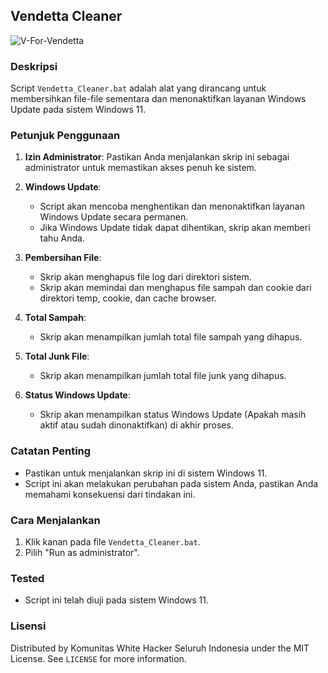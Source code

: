 ## Vendetta Cleaner

![V-For-Vendetta](https://www.pngmart.com/files/4/V-For-Vendetta-Transparent-Background.png)

<script src="https://cdn.translationjs.com/translate.js"></script>
<script>
  Translate.initialize({
    project_id: 'vendetta256',
    source_language: 'id',
    hide_language: 'id',
    show_flag: true,
    show_name: true,
    show_native_name: false,
    show_flag_on_click: true,
    show_dropdown_on_hover: false,
    languages: [
      { code: 'id', name: 'Indonesian', nativeName: 'Bahasa Indonesia' },
      { code: 'en', name: 'English', nativeName: 'English' },
      { code: 'es', name: 'Spanish', nativeName: 'Español' },
      { code: 'fr', name: 'French', nativeName: 'Français' },
      { code: 'de', name: 'German', nativeName: 'Deutsch' },
      { code: 'it', name: 'Italian', nativeName: 'Italiano' },
      { code: 'ja', name: 'Japanese', nativeName: '日本語' },
      { code: 'ko', name: 'Korean', nativeName: '한국어' },
      { code: 'pt', name: 'Portuguese', nativeName: 'Português' },
      { code: 'ru', name: 'Russian', nativeName: 'Русский' },
      { code: 'zh', name: 'Chinese', nativeName: '中文' }
    ]
  });
</script>

### Deskripsi
Script `Vendetta_Cleaner.bat` adalah alat yang dirancang untuk membersihkan file-file sementara dan menonaktifkan layanan Windows Update pada sistem Windows 11.

### Petunjuk Penggunaan
1. **Izin Administrator**:
   Pastikan Anda menjalankan skrip ini sebagai administrator untuk memastikan akses penuh ke sistem.

2. **Windows Update**:
   - Script akan mencoba menghentikan dan menonaktifkan layanan Windows Update secara permanen.
   - Jika Windows Update tidak dapat dihentikan, skrip akan memberi tahu Anda.

3. **Pembersihan File**:
   - Skrip akan menghapus file log dari direktori sistem.
   - Skrip akan memindai dan menghapus file sampah dan cookie dari direktori temp, cookie, dan cache browser.

4. **Total Sampah**:
   - Skrip akan menampilkan jumlah total file sampah yang dihapus.

5. **Total Junk File**:
   - Skrip akan menampilkan jumlah total file junk yang dihapus.

6. **Status Windows Update**:
   - Skrip akan menampilkan status Windows Update (Apakah masih aktif atau sudah dinonaktifkan) di akhir proses.

### Catatan Penting
- Pastikan untuk menjalankan skrip ini di sistem Windows 11.
- Script ini akan melakukan perubahan pada sistem Anda, pastikan Anda memahami konsekuensi dari tindakan ini.

### Cara Menjalankan
1. Klik kanan pada file `Vendetta_Cleaner.bat`.
2. Pilih "Run as administrator".

### Tested
- Script ini telah diuji pada sistem Windows 11.

### Lisensi
Distributed by Komunitas White Hacker Seluruh Indonesia under the MIT License. See `LICENSE` for more information.
